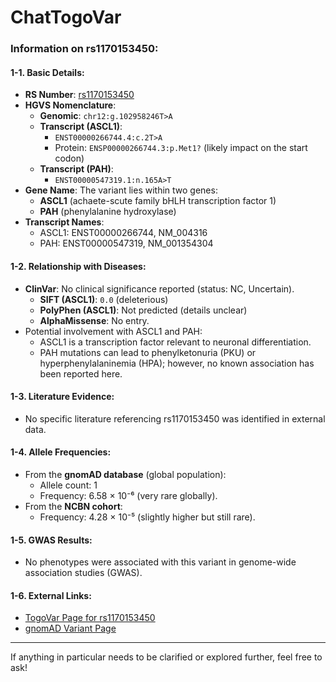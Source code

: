 # ChatTogoVar

### Information on rs1170153450:

#### 1-1. **Basic Details**:
- **RS Number**: [rs1170153450](https://identifiers.org/dbsnp/rs1170153450)
- **HGVS Nomenclature**:
  - **Genomic**: `chr12:g.102958246T>A`
  - **Transcript (ASCL1)**:
    - `ENST00000266744.4:c.2T>A`
    - Protein: `ENSP00000266744.3:p.Met1?` (likely impact on the start codon)
  - **Transcript (PAH)**:
    - `ENST00000547319.1:n.165A>T`
- **Gene Name**: The variant lies within two genes:
  - **ASCL1** (achaete-scute family bHLH transcription factor 1)
  - **PAH** (phenylalanine hydroxylase)
- **Transcript Names**:
  - ASCL1: ENST00000266744, NM_004316
  - PAH: ENST00000547319, NM_001354304

#### 1-2. **Relationship with Diseases**:
- **ClinVar**: No clinical significance reported (status: NC, Uncertain).
  - **SIFT (ASCL1)**: `0.0` (deleterious)
  - **PolyPhen (ASCL1)**: Not predicted (details unclear)
  - **AlphaMissense**: No entry.
- Potential involvement with ASCL1 and PAH:
  - ASCL1 is a transcription factor relevant to neuronal differentiation.
  - PAH mutations can lead to phenylketonuria (PKU) or hyperphenylalaninemia (HPA); however, no known association has been reported here.

#### 1-3. **Literature Evidence**:
- No specific literature referencing rs1170153450 was identified in external data.

#### 1-4. **Allele Frequencies**:
- From the **gnomAD database** (global population):
  - Allele count: 1
  - Frequency: 6.58 × 10⁻⁶ (very rare globally).
- From the **NCBN cohort**:
  - Frequency: 4.28 × 10⁻⁵ (slightly higher but still rare).

#### 1-5. **GWAS Results**:
- No phenotypes were associated with this variant in genome-wide association studies (GWAS).

#### 1-6. **External Links**:
- [TogoVar Page for rs1170153450](https://togovar.biosciencedbc.jp/variant/tgv380877758)
- [gnomAD Variant Page](https://gnomad.broadinstitute.org/variant/12-102958246-T-A?dataset=gnomad_r4)

---

If anything in particular needs to be clarified or explored further, feel free to ask!